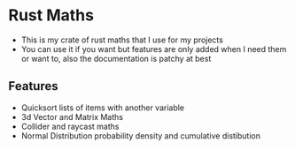 # Rust Maths

- This is my crate of rust maths that I use for my projects
- You can use it if you want but features are only added when I need them or want to, also the documentation is patchy at best


## Features
- Quicksort lists of items with another variable
- 3d Vector and Matrix Maths
- Collider and raycast maths
- Normal Distribution probability density and cumulative distibution
